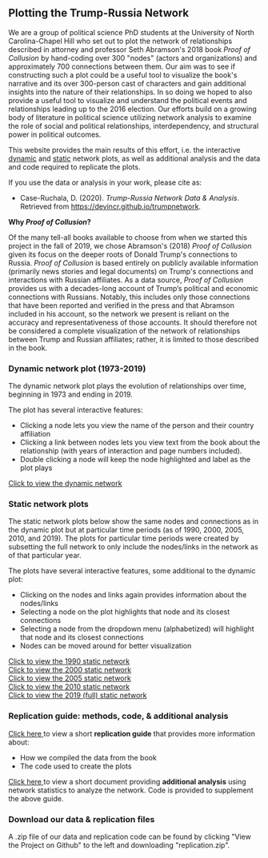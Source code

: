 ## Plotting the Trump-Russia Network

We are a group of political science PhD students at the University of North Carolina-Chapel Hill who set out to plot the network of relationships described in attorney and professor Seth Abramson's 2018 book *Proof of Collusion* by hand-coding over 300 "nodes" (actors and organizations) and approximately 700 connections between them. Our aim was to see if constructing such a plot could be a useful tool to visualize the book's narrative and its over 300-person cast of characters and gain additional insights into the nature of their relationships. In so doing we hoped to also provide a useful tool to visualize and understand the political events and relationships leading up to the 2016 election. Our efforts build on a growing body of literature in political science utilizing network analysis to examine the role of social and political relationships, interdependency, and structural power in political outcomes.

This website provides the main results of this effort, i.e. the interactive 
<a href="html/trump-russia-dynamic.html" title="Trump network">dynamic</a> and <a href="html/trump-russia-static.html" title="Trump network">static</a> network plots, as well as additional analysis and the data and code required to replicate the plots.

If you use the data or analysis in your work, please cite as: 
* Case-Ruchala, D. (2020). *Trump-Russia Network Data & Analysis*. Retrieved from <https://devincr.github.io/trumpnetwork>.

**Why *Proof of Collusion*?**

Of the many tell-all books available to choose from when we started this project in the fall of 2019, we chose Abramson's (2018) *Proof of Collusion* given its focus on the deeper roots of Donald Trump's connections to Russia. *Proof of Collusion* is based entirely on publicly available information (primarily news stories and legal documents) on Trump's connections and interactions with Russian affiliates. As a data source, *Proof of Collusion* provides us with a decades-long account of Trump’s political and economic connections with Russians. Notably, this includes only those connections that have been reported and verified in the press and that Abramson included in his account, so the network we present is reliant on the accuracy and representativeness of those accounts. It should therefore not be considered a complete visualization of the network of relationships between Trump and Russian affiliates; rather, it is limited to those described in the book.

### Dynamic network plot (1973-2019)

The dynamic network plot plays the evolution of relationships over time, beginning in 1973 and ending in 2019. 

The plot has several interactive features:
+ Clicking a node lets you view the name of the person and their country affiliation
+ Clicking a link between nodes lets you view text from the book about the relationship (with years of interaction and page numbers included).
+ Double clicking a node will keep the node highlighted and label as the plot plays

<a href="html/trump-russia-dynamic.html" title="Trump network">Click to view the dynamic network </a>

### Static network plots

The static network plots below show the same nodes and connections as in the dynamic plot but at particular time periods (as of 1990, 2000, 2005, 2010, and 2019). The plots for particular time periods were created by subsetting the full network to only include the nodes/links in the network as of that particular year.

The plots have several interactive features, some additional to the dynamic plot:
+ Clicking on the nodes and links again provides information about the nodes/links
+ Selecting a node on the plot highlights that node and its closest connections
+ Selecting a node from the dropdown menu (alphabetized) will highlight that node and its closest connections
+ Nodes can be moved around for better visualization

<a href="html/stat-plot-1990.html" title="Trump network">Click to view the 1990 static network </a><br/>
<a href="html/stat-plot-2000.html" title="Trump network">Click to view the 2000 static network </a><br/>
<a href="html/stat-plot-2005.html" title="Trump network">Click to view the 2005 static network </a><br/>
<a href="html/stat-plot-2010.html" title="Trump network">Click to view the 2010 static network </a><br/>
<a href="html/trump-russia-static.html" title="Trump network">Click to view the 2019 (full) static network </a><br/>

### Replication guide: methods, code, & additional analysis

<a href="html/abramson-replication-guide.html" title="Trump network">Click here </a> to view a short **replication guide** that provides more information about:
+ How we compiled the data from the book
+ The code used to create the plots

<a href="html/abramson-network-analysis.html" title="Trump network">Click here </a> to view a short document providing **additional analysis** using network statistics to analyze the network. Code is provided to supplement the above guide.

### Download our data & replication files

A .zip file of our data and replication code can be found by clicking "View the Project on Github" to the left and downloading "replication.zip". 
